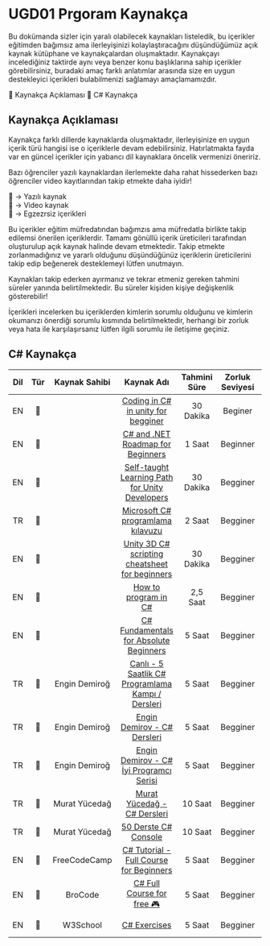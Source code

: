 # UGD01 Prgoram Kaynakça

Bu dokümanda sizler için yaralı olabilecek kaynakları listeledik, bu içerikler eğitimden bağımsız ama ilerleyişinizi kolaylaştıracağını düşündüğümüz açık kaynak kütüphane ve kaynakçalardan oluşmaktadır. Kaynakçayı incelediğiniz taktirde aynı veya benzer konu başlıklarına sahip içerikler görebilirsiniz, buradaki amaç farklı anlatımlar arasında size en uygun destekleyici içerikleri bulabilmenizi sağlamayı amaçlamamızdır. 

📌 Kaynakça Açıklaması
📌 C# Kaynakça


## Kaynakça Açıklaması

Kaynakça farklı dillerde kaynaklarda oluşmaktadır, ilerleyişinize en uygun içerik türü hangisi ise o içeriklerle devam edebilirsiniz. Hatırlatmakta fayda var en güncel içerikler için yabancı dil kaynaklara öncelik vermenizi öneririz.

Bazı öğrenciler yazılı kaynaklardan ilerlemekte daha rahat hissederken bazı öğrenciler video kayıtlarından takip etmekte daha iyidir!

📑 -> Yazılı kaynak  <br>
🎥 -> Video kaynak <br>
📝 -> Egzezrsiz içerikleri <br>

Bu içerikler eğitim müfredatından bağımzıs ama müfredatla birlikte takip edilemsi önerilen içeriklerdir. Tamamı gönüllü içerik üreticileri tarafından oluşturulup açık kaynak halinde devam etmektedir. Takip etmekte zorlanmadığınız ve yararlı olduğunu düşündüğünüz içeriklerin üreticilerini takip edip beğenerek desteklemeyi lütfen unutmayın.

Kaynakları takip ederken ayırmanız ve tekrar etmeniz gereken tahmini süreler yanında belirtilmektedir. Bu süreler kişiden kişiye değişkenlik gösterebilir!

İçerikleri incelerken bu içeriklerden kimlerin sorumlu olduğunu ve kimlerin okumanızı önerdiği sorumlu kısmında belirtilmektedir, herhangi bir zorluk veya hata ile karşılaşırsanız lütfen ilgili sorumlu ile iletişime geçiniz.



## C# Kaynakça

|Dil|Tür  |Kaynak Sahibi |         Kaynak Adı          |  Tahmini Süre |Zorluk Seviyesi |Sorumlu |
|:--:|:-----:|:-----:|:-------------------------------------:|:--------------:|:-------------:|:---------------------:|
|EN  |📑     | | [Coding in C# in unity for begginer](https://unity.com/how-to/learning-c-sharp-unity-beginners)                                                        |30 Dakika        |Beginer  | Ömer Ekit          |
|EN  |📑     | | [C# and .NET Roadmap for Beginners](https://github.com/gridlocdev/csharp-learning-roadmap)                                                             |1 Saat           |Beginner | Ömer Ekit          |  
|EN  |📑     | | [Self-taught Learning Path for Unity Developers](https://medium.com/@amichelidebard/self-taught-learning-path-for-unity-developers-cedbc0e2c73a)       |30 Dakika        |Begginer | Ömer Ekit          |   
|TR  |📑     | | [Microsoft C# programlama kılavuzu](https://learn.microsoft.com/tr-tr/dotnet/csharp/programming-guide/)                                                |2 Saat           |Begginer | Ömer Ekit          |   
|EN  |📑     | | [Unity 3D C# scripting cheatsheet for beginners](https://blog.devgenius.io/unity-3d-c-scripting-cheatsheet-for-beginners-be6030b5a9ed)                 |30 Dakika        |Begginer | Ömer Ekit          |
|EN  |🎥     | | [How to program in C#](https://www.youtube.com/playlist?list=PLPV2KyIb3jR4CtEelGPsmPzlvP7ISPYzR)                 |2,5 Saat        |Begginer | Ömer Ekit          |
|EN  |🎥     | | [C# Fundamentals for Absolute Beginners](https://learn.microsoft.com/en-us/shows/csharp-fundamentals-for-absolute-beginners/)                 |5 Saat        |Begginer | Ömer Ekit          |
|TR  |🎥     |Engin Demiroğ  | [Canlı - 5 Saatlik C# Programlama Kampı / Dersleri](https://www.youtube.com/watch?v=2EkMrrX9sYY&ab_channel=EnginDemiro%C4%9F)                 |5 Saat        |Begginer | Ömer Ekit          |
|TR  |🎥     |Engin Demiroğ | [Engin Demirov - C# Dersleri](https://www.youtube.com/playlist?list=PLqG356ExoxZU5keiJwuHDpXqULLffwRYD)                 |5 Saat        |Begginer | Ömer Ekit          |
|TR  |🎥     |Engin Demiroğ | [Engin Demirov - C# İyi Programcı Serisi](https://www.youtube.com/playlist?list=PLqG356ExoxZXauNTWImDGmhSXEB7TBah-)                 |5 Saat        |Begginer | Ömer Ekit          |
|TR  |🎥     |Murat Yücedağ | [Murat Yücedağ - C# Dersleri](https://www.youtube.com/playlist?list=PLqG356ExoxZXauNTWImDGmhSXEB7TBah-)                 |10 Saat        |Begginer | Ömer Ekit          |
|TR  |🎥     |Murat Yücedağ | [50 Derste C# Console](https://www.youtube.com/playlist?list=PLKnjBHu2xXNPKBD9ZatMx5XHFIekWIU78)                 |10 Saat        |Begginer | Ersoy Kaya          |
|EN  |🎥     |FreeCodeCamp | [C# Tutorial - Full Course for Beginners](https://www.youtube.com/watch?v=GhQdlIFylQ8&ab_channel=freeCodeCamp.org)                 |5 Saat        |Begginer | Ömer Ekit          |
|EN  |🎥     |BroCode | [C# Full Course for free 🎮](https://www.youtube.com/watch?v=wxznTygnRfQ&ab_channel=BroCode)                 |5 Saat        |Begginer | Ömer Ekit          |
|EN  |📝     |W3School | [C# Exercises](https://www.w3schools.com/cs/cs_exercises.php)                 |5 Saat        |Begginer | Ömer Ekit          |


